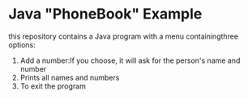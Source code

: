 # Java "PhoneBook" Example
this repository contains a Java program with a menu containingthree options:
1. Add a number:If you choose, it will ask for the person's name and number
2. Prints all names and numbers
3. To exit the program
